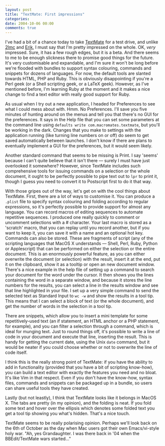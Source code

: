 ```yaml
---
layout: post
title: "TextMate: First impressions"
categories:
date: 2004-10-06 00:00
comments: true
---
```


<p>I've had a bit of a chance today to take <a href="http://macromates.com">TextMate</a> for a test drive, and unlike <a href="http://2lmc.org/spool/id/4577">2lmc</a> and <a href="http://nslog.com/archives/2004/10/06/textmate.php">Erik</a>, I must say that I'm pretty impressed on the whole. OK, <em>very</em> impressed. Sure, it has a few rough edges, but it is a beta. And there seems to me to be enough slickness there to promise good things for the future. It's very customisable and expandable, and I'm sure it won't be long before we're flooded with bundles to support syntax colouring, commands and snippets for dozens of languages. For now, the default tools are slanted towards HTML, PHP and Ruby. This is obviously disappointing if you're a Perl geek (or a Shell scripting geek, or a LaTeX geek). However, as I've mentioned before, I'm learning Ruby at the moment and it makes a nice change to find a text editor with really good support for Ruby.</p>

<p>As usual when I try out a new application, I headed for Preferences to see what I could mess about with. Hmm. No Preferences. I'll save you five minutes of hunting around on the menus and tell you that there's no GUI for the preferences. It says in the Help file that you can set some parameters at the command line using <code>defaults write com.macromates.textmate</code>, but you'll be working in the dark. Changes that you make to settings with the application running (like turning line numbers on or off) do seem to get saved automatically between launches. I don't know if there are plans to eventually implement a GUI for the preferences, but it would seem likely.</p><p>Another standard command that seems to be missing is Print. I say 'seems' because I can't quite believe that it isn't there &mdash; surely I must have just overlooked it somewhere? However, since TextMate includes such comprehensive tools for issuing commands on a selection or the whole document, it ought to be perfectly possible to pipe text out to <code>lpr</code> to print it, though I guess you need to convert it to Postscript first to do it that way.</p><p>With those gripes out of the way, let's get on with the cool things about TextMate. First, there are a lot of ways to customise it. You can produce a <code>.plist</code> file to specify syntax colouring and folding according to regular expressions, so it's perfectly possible to provide support for almost any language. You can record macros of editing sequences to automate repetitive sequences. I produced one really quickly to comment or uncomment selections with a # character. Your last macro is stored as a 'scratch' macro, that you can replay until you record another, but if you want to keep it, you can save it with a name and an optional hot key. Commands can also be stored. These are fragments of script (any of the scripting languages that MacOS X understands &mdash; Shell, Perl, Ruby, Python or Applescript) that can be performed on either the selection or the entire document. This is an enormously powerful feature, as you can either overwrite the document (or selection) with the result, insert it at the end, put it on the clipboard, show it as a tooltip or open an new document window. There's a nice example in the help file of setting up a command to search your document for the word under the cursor. It then shows you the lines containing the word in a separate window, and because it stores the line numbers for the results, you can select a line in the results window and see that line highlighted in your file. I set up a very simple command to send the selected text as Standard Input to <code>wc -w</code> and show the results in a tool tip. This means that I can select a block of text (or the whole document), and get the number of words in the selection in a tool tip.</p><p>There are snippets, which allow you to insert a mini template for some repetitively-used text (an if statement, an HTML anchor or a PHP statement, for example), and you can filter a selection through a command, which is ideal for munging text. Just to round things off, it's possible to write a line of code in your document and execute that line, inserting the result. This is handy for getting the current date, using the Unix <code>date</code> command, but it would be neater if you could choose whether or not to overwrite the line of code itself.</p><p>I think this is the really strong point of TextMate: if you have the ability to add in functionality (provided that you have a bit of scripting know-how), you can build a text editor with exactly the features you need and no bloat. It's like Vim in that respect. Even if you don't have the know-how, syntax files, commands and snippets can be packaged up in a bundle, so users can share useful tools they have created.</p><p>Lastly (but not leastly), I think that TextMate looks like it belongs in MacOS X. The tabs are pretty (in my opinion), and the folding is neat. If you fold some text and hover over the ellipsis which denotes some folded text you get a tool tip showing you what's hidden. That's a nice touch.</p><p>TextMate seems to be really polarising opinion. Perhaps we'll look back on the 6th of October as the day when Mac users got their own Emacs/vi-style holy war. "Ah, yes Grandaughter. I was there back in '04 when the BBEdit/TextMate wars started..."</p>
